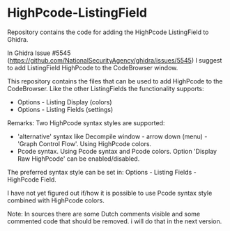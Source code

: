 # HighPcode-ListingField
Repository contains the code for adding the HighPcode ListingField to Ghidra.

In Ghidra Issue #5545 (https://github.com/NationalSecurityAgency/ghidra/issues/5545) I suggest to add ListingField HighPcode to the CodeBrowser window.

This repository contains the files that can be used to add HighPcode to the CodeBrowser.
Like the other ListingFields the functionality supports:
- Options - Listing Display (colors)
- Options - Listing Fields  (settings)

Remarks:
Two HighPcode syntax styles are supported:
- 'alternative' syntax like Decompile window - arrow down (menu) - 'Graph Control Flow'. Using HighPcode colors.
- Pcode syntax. Using Pcode syntax and Pcode colors. Option 'Display Raw HighPcode' can be enabled/disabled.

The preferred syntax style can be set in: Options - Listing Fields - HighPcode Field.

I have not yet figured out if/how it is possible to use Pcode syntax style combined with HighPcode colors.

Note: In sources there are some Dutch comments visible and some commented code that should be removed. i will do that in the next version.
